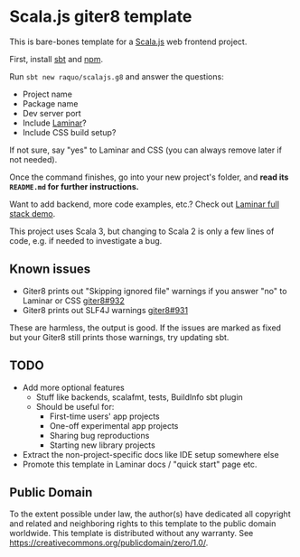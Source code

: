 # Scala.js giter8 template

This is bare-bones template for a [Scala.js](https://www.scala-js.org/) web frontend project.

First, install [sbt](https://www.scala-sbt.org/1.x/docs/Setup.html) and [npm](https://docs.npmjs.com/downloading-and-installing-node-js-and-npm).

Run `sbt new raquo/scalajs.g8` and answer the questions:

- Project name
- Package name
- Dev server port
- Include [Laminar](https://laminar.dev/)?
- Include CSS build setup?

If not sure, say "yes" to Laminar and CSS (you can always remove later if not needed).

Once the command finishes, go into your new project's folder, and **read its `README.md` for further instructions.**

Want to add backend, more code examples, etc.? Check out [Laminar full stack demo](https://github.com/raquo/laminar-full-stack-demo).

This project uses Scala 3, but changing to Scala 2 is only a few lines of code, e.g. if needed to investigate a bug.


## Known issues

- Giter8 prints out "Skipping ignored file" warnings if you answer "no" to Laminar or CSS [giter8#932](https://github.com/foundweekends/giter8/issues/932)
- Giter8 prints out SLF4J warnings [giter8#931](https://github.com/foundweekends/giter8/issues/931)

These are harmless, the output is good. If the issues are marked as fixed but your Giter8 still prints those warnings, try updating sbt.


## TODO

- Add more optional features
  - Stuff like backends, scalafmt, tests, BuildInfo sbt plugin
  - Should be useful for:
    - First-time users' app projects
    - One-off experimental app projects
    - Sharing bug reproductions
    - Starting new library projects
- Extract the non-project-specific docs like IDE setup somewhere else
- Promote this template in Laminar docs / "quick start" page etc.


## Public Domain

To the extent possible under law, the author(s) have dedicated all copyright and related and neighboring rights to this template to the public domain worldwide. This template is distributed without any warranty. See https://creativecommons.org/publicdomain/zero/1.0/.
